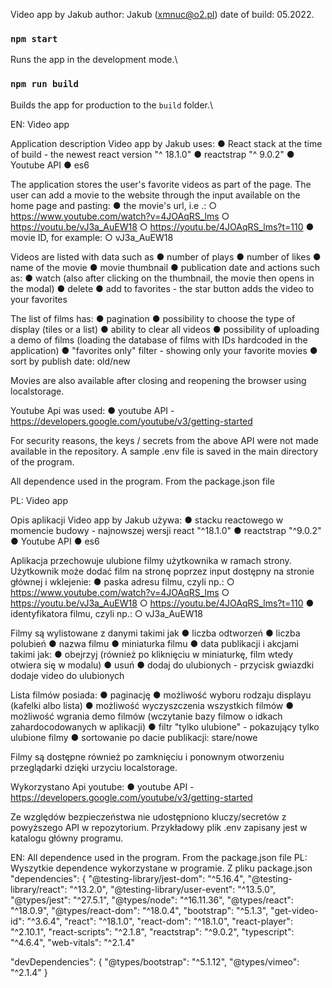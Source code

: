Video app by Jakub
author: Jakub (xmnuc@o2.pl)
date of build: 05.2022.

### `npm start`

Runs the app in the development mode.\

### `npm run build`

Builds the app for production to the `build` folder.\

EN:
Video app

Application description
Video app by Jakub uses:
● React stack at the time of build - the newest react version "^ 18.1.0"
● reactstrap "^ 9.0.2"
● Youtube API
● es6

The application stores the user's favorite videos as part of the page.
The user can add a movie to the website through the input available on the home page and pasting:
● the movie's url, i.e .:
○ https://www.youtube.com/watch?v=4JOAqRS_lms
○ https://youtu.be/vJ3a_AuEW18
○ https://youtu.be/4JOAqRS_lms?t=110
● movie ID, for example:
○ vJ3a_AuEW18

Videos are listed with data such as
● number of plays
● number of likes
● name of the movie
● movie thumbnail
● publication date
and actions such as:
● watch (also after clicking on the thumbnail, the movie then opens in the modal)
● delete
● add to favorites - the star button adds the video to your favorites

The list of films has:
● pagination
● possibility to choose the type of display (tiles or a list)
● ability to clear all videos
● possibility of uploading a demo of films (loading the database of films with IDs hardcoded in the application)
● "favorites only" filter - showing only your favorite movies
● sort by publish date: old/new

Movies are also available after closing and reopening the browser using localstorage.

Youtube Api was used:
● youtube API - https://developers.google.com/youtube/v3/getting-started

For security reasons, the keys / secrets from the above API were not made available in the repository.
A sample .env file is saved in the main directory of the program.

All dependence used in the program.
From the package.json file

PL:
Video app

Opis aplikacji
Video app by Jakub używa:
● stacku reactowego w momencie budowy - najnowszej wersji react "^18.1.0"
● reactstrap "^9.0.2"
● Youtube API
● es6

Aplikacja przechowuje ulubione filmy użytkownika w ramach strony.
Użytkownik może dodać film na stronę poprzez input dostępny na stronie głównej i
wklejenie:
● paska adresu filmu, czyli np.:
○ https://www.youtube.com/watch?v=4JOAqRS_lms
○ https://youtu.be/vJ3a_AuEW18
○ https://youtu.be/4JOAqRS_lms?t=110
● identyfikatora filmu, czyli np.:
○ vJ3a_AuEW18

Filmy są wylistowane z danymi takimi jak
● liczba odtworzeń
● liczba polubień
● nazwa filmu
● miniaturka filmu
● data publikacji
i akcjami takimi jak:
● obejrzyj (również po kliknięciu w miniaturkę, film wtedy otwiera się w modalu)
● usuń
● dodaj do ulubionych - przycisk gwiazdki dodaje video do ulubionych

Lista filmów posiada:
● paginację
● możliwość wyboru rodzaju displayu (kafelki albo lista)
● możliwość wyczyszczenia wszystkich filmów
● możliwość wgrania demo filmów (wczytanie bazy filmow o idkach zahardocodowanych w aplikacji)
● filtr "tylko ulubione" - pokazujący tylko ulubione filmy
● sortowanie po dacie publikacji: stare/nowe

Filmy są dostępne również po zamknięciu i ponownym otworzeniu przeglądarki dzięki urzyciu localstorage.

Wykorzystano Api youtube:
● youtube API - https://developers.google.com/youtube/v3/getting-started

Ze względów bezpieczeństwa nie udostępniono kluczy/secretów z powyższego API w repozytorium.
Przykładowy plik .env zapisany jest w katalogu główny programu.

EN:
All dependence used in the program.
From the package.json file
PL:
Wyszytkie dependence wykorzystane w programie.
Z pliku package.json
"dependencies": {
"@testing-library/jest-dom": "^5.16.4",
"@testing-library/react": "^13.2.0",
"@testing-library/user-event": "^13.5.0",
"@types/jest": "^27.5.1",
"@types/node": "^16.11.36",
"@types/react": "^18.0.9",
"@types/react-dom": "^18.0.4",
"bootstrap": "^5.1.3",
"get-video-id": "^3.6.4",
"react": "^18.1.0",
"react-dom": "^18.1.0",
"react-player": "^2.10.1",
"react-scripts": "^2.1.8",
"reactstrap": "^9.0.2",
"typescript": "^4.6.4",
"web-vitals": "^2.1.4"

"devDependencies": {
"@types/bootstrap": "^5.1.12",
"@types/vimeo": "^2.1.4"
}
